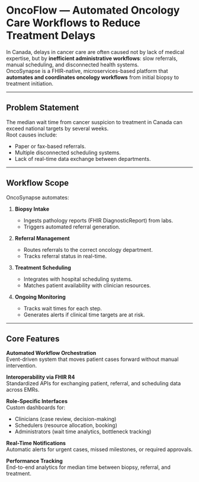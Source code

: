 # OncoFlow — Automated Oncology Care Workflows to Reduce Treatment Delays

In Canada, delays in cancer care are often caused not by lack of medical expertise, but by **inefficient administrative workflows**: slow referrals, manual scheduling, and disconnected health systems.  
OncoSynapse is a FHIR-native, microservices-based platform that **automates and coordinates oncology workflows** from initial biopsy to treatment initiation.

---

## Problem Statement

The median wait time from cancer suspicion to treatment in Canada can exceed national targets by several weeks.  
Root causes include:
- Paper or fax-based referrals.
- Multiple disconnected scheduling systems.
- Lack of real-time data exchange between departments.

---

## Workflow Scope

OncoSynapse automates:
1. **Biopsy Intake**  
   - Ingests pathology reports (FHIR DiagnosticReport) from labs.  
   - Triggers automated referral generation.

2. **Referral Management**  
   - Routes referrals to the correct oncology department.  
   - Tracks referral status in real-time.

3. **Treatment Scheduling**  
   - Integrates with hospital scheduling systems.  
   - Matches patient availability with clinician resources.

4. **Ongoing Monitoring**  
   - Tracks wait times for each step.  
   - Generates alerts if clinical time targets are at risk.

---

## Core Features

**Automated Workflow Orchestration**  
Event-driven system that moves patient cases forward without manual intervention.

**Interoperability via FHIR R4**  
Standardized APIs for exchanging patient, referral, and scheduling data across EMRs.

**Role-Specific Interfaces**  
Custom dashboards for:
- Clinicians (case review, decision-making)
- Schedulers (resource allocation, booking)
- Administrators (wait time analytics, bottleneck tracking)

**Real-Time Notifications**  
Automatic alerts for urgent cases, missed milestones, or required approvals.

**Performance Tracking**  
End-to-end analytics for median time between biopsy, referral, and treatment.


